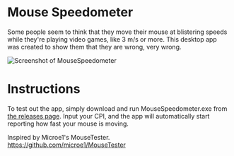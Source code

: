 Mouse Speedometer
===

Some people seem to think that they move their mouse at blistering speeds while they're playing video games, like 3 m/s or more. This desktop app was created to show them that they are wrong, very wrong.

![Screenshot of MouseSpeedometer](http://i.imgur.com/miDQdW3.png)

Instructions
==

To test out the app, simply download and run MouseSpeedometer.exe from [the releases page](https://github.com/githubflub/MouseSpeedometer/releases). Input your CPI, and the app will automatically start reporting how fast your mouse is moving.

Inspired by Microe1's MouseTester.  
https://github.com/microe1/MouseTester

 